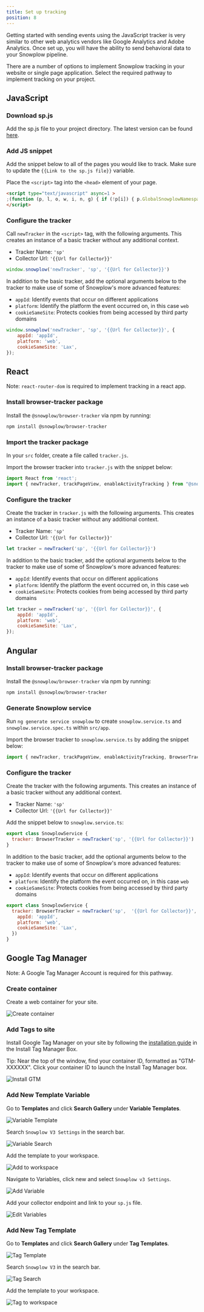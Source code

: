 ```yaml
---
title: Set up tracking
position: 8
---
```


Getting started with sending events using the JavaScript tracker is very similar to other web analytics vendors like Google Analytics and Adobe Analytics. Once set up, you will have the ability to send behavioral data to your Snowplow pipeline.

There are a number of options to implement Snowplow tracking in your website or single page application. Select the required pathway to implement tracking on your project.

## JavaScript

### Download sp.js

Add the sp.js file to your project directory. The latest version can be found [here](https://github.com/snowplow/snowplow-javascript-tracker/releases).

### Add JS snippet

Add the snippet below to all of the pages you would like to track. Make sure to update the `{{Link to the sp.js file}}` variable.

Place the `<script>` tag into the `<head>` element of your page.

```html
<script type="text/javascript" async=1 >
;(function (p, l, o, w, i, n, g) { if (!p[i]) { p.GlobalSnowplowNamespace = p.GlobalSnowplowNamespace || []; p.GlobalSnowplowNamespace.push(i); p[i] = function () { (p[i].q = p[i].q || []).push(arguments) }; p[i].q = p[i].q || []; n = l.createElement(o); g = l.getElementsByTagName(o)[0]; n.async = 1; n.src = w; g.parentNode.insertBefore(n, g) } }(window, document, "script", "{{Link to sp.js file}}", "snowplow"));
</script>
```

### Configure the tracker

Call `newTracker` in the `<script>` tag, with the following arguments. This creates an instance of a basic tracker without any additional context.

- Tracker Name: `'sp'`
- Collector Url: `'{{Url for Collector}}'`

```javascript
window.snowplow('newTracker', 'sp', '{{Url for Collector}}')
```

In addition to the basic tracker, add the optional arguments below to the tracker to make use of some of Snowplow's more advanced features:

- `appId`: Identify events that occur on different applications
- `platform`: Identify the platform the event occurred on, in this case `web`
- `cookieSameSite`: Protects cookies from being accessed by third party domains

```javascript
window.snowplow('newTracker', 'sp', '{{Url for Collector}}', {
    appId: 'appId',
    platform: 'web',
    cookieSameSite: 'Lax',
});
```

## React

Note: `react-router-dom` is required to implement tracking in a react app.

### Install browser-tracker package

Install the `@snowplow/browser-tracker` via npm by running:

```bash
npm install @snowplow/browser-tracker
```

### Import the tracker package

In your `src` folder, create a file called `tracker.js`.

Import the browser tracker into `tracker.js` with the snippet below:

```javascript
import React from 'react';
import { newTracker, trackPageView, enableActivityTracking } from "@snowplow/browser-tracker";
```

### Configure the tracker

Create the tracker in `tracker.js` with the following arguments. This creates an instance of a basic tracker without any additional context.

- Tracker Name: `'sp'`
- Collector Url: `'{{Url for Collector}}'`

```javascript
let tracker = newTracker('sp', '{{Url for Collector}}')
```

In addition to the basic tracker, add the optional arguments below to the tracker to make use of some of Snowplow's more advanced features:

- `appId`: Identify events that occur on different applications
- `platform`: Identify the platform the event occurred on, in this case `web`
- `cookieSameSite`: Protects cookies from being accessed by third party domains

```javascript
let tracker = newTracker('sp', '{{Url for Collector}}', {
    appId: 'appId',
    platform: 'web',
    cookieSameSite: 'Lax',
});
```

## Angular

### Install browser-tracker package

Install the `@snowplow/browser-tracker` via npm by running:

```bash
npm install @snowplow/browser-tracker
```

### Generate Snowplow service

Run `ng generate service snowplow` to create `snowplow.service.ts` and `snowplow.service.spec.ts` within `src/app`.

Import the browser tracker to `snowplow.service.ts` by adding the snippet below:

```javascript
import { newTracker, trackPageView, enableActivityTracking, BrowserTracker } from "@snowplow/browser-tracker";
```

### Configure the tracker

Create the tracker with the following arguments. This creates an instance of a basic tracker without any additional context.

- Tracker Name: `'sp'`
- Collector Url: `'{{Url for Collector}}'`

Add the snippet below to `snowplow.service.ts`:

```javascript
export class SnowplowService {
  tracker: BrowserTracker = newTracker('sp', '{{Url for Collector}}')
}
```

In addition to the basic tracker, add the optional arguments below to the tracker to make use of some of Snowplow's more advanced features:

- `appId`: Identify events that occur on different applications
- `platform`: Identify the platform the event occurred on, in this case `web`
- `cookieSameSite`: Protects cookies from being accessed by third party domains

```javascript
export class SnowplowService {
  tracker: BrowserTracker = newTracker('sp',  '{{Url for Collector}}', {
    appId: 'appId',
    platform: 'web',
    cookieSameSite: 'Lax',
  })
}
```

## Google Tag Manager

Note: A Google Tag Manager Account is required for this pathway.

### Create container

Create a web container for your site.

![Create container](images/tracking/create_container.png)

### Add Tags to site

Install Google Tag Manager on your site by following the [installation guide](https://support.google.com/tagmanager/answer/6103696?hl=en#install) in the Install Tag Manager Box.

Tip: Near the top of the window, find your container ID, formatted as "GTM-XXXXXX". Click your container ID to launch the Install Tag Manager box.

![Install GTM](images/tracking/google_tag.png)

### Add New Template Variable

Go to **Templates** and click **Search Gallery** under **Variable Templates**.

![Variable Template](images/tracking/add_variable_template.png)

Search `Snowplow V3 Settings` in the search bar.

![Variable Search](images/tracking/variable_search.png)

Add the template to your workspace.

![Add to workspace](images/tracking/template_to_workspace.png)

Navigate to Variables, click new and select `Snowplow v3 Settings`.

![Add Variable](images/tracking/add_variable_config.png)

Add your collector endpoint and link to your `sp.js` file.

![Edit Variables](images/tracking/edit_variables.png)

### Add New Tag Template

Go to **Templates** and click **Search Gallery** under **Tag Templates**.

![Tag Template](images/tracking/add_tag_template.png)

Search `Snowplow V3` in the search bar.

![Tag Search](images/tracking/tag_search.png)

Add the template to your workspace.

![Tag to workspace](images/tracking/tag_to_workspace.png)
